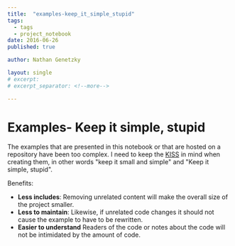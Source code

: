 ```yaml
---
title:  "examples-keep_it_simple_stupid"
tags:
  - tags
  - project_notebook
date: 2016-06-26
published: true

author: Nathan Genetzky

layout: single
# excerpt:
# excerpt_separator: <!--more-->

---
```



# Examples- Keep it simple, stupid

The examples that are presented in this notebook or that are hosted on a repository
have been too complex. I need to keep the [KISS][wp1] in mind when creating them,
in other words "keep it small and simple" and "Keep it simple, stupid".

Benefits: 
- **Less includes**:
Removing unrelated content will make the overall size of the project smaller.
- **Less to maintain**:
Likewise, if unrelated code changes it should not cause the example to have to be
rewritten.
- **Easier to understand**
Readers of the code or notes about the code will not be intimidated by the amount
of code.

[wp1]: https://en.wikipedia.org/wiki/KISS_principle
